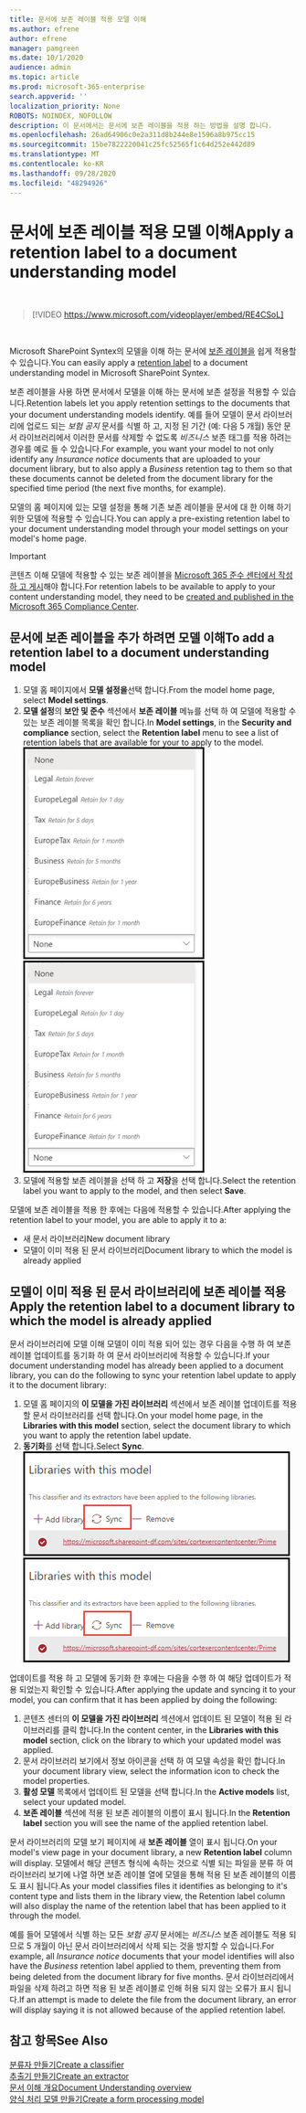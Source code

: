 ```yaml
---
title: 문서에 보존 레이블 적용 모델 이해
ms.author: efrene
author: efrene
manager: pamgreen
ms.date: 10/1/2020
audience: admin
ms.topic: article
ms.prod: microsoft-365-enterprise
search.appverid: ''
localization_priority: None
ROBOTS: NOINDEX, NOFOLLOW
description: 이 문서에서는 문서에 보존 레이블을 적용 하는 방법을 설명 합니다.
ms.openlocfilehash: 26ad64906c0e2a311d8b244e8e1596a8b975cc15
ms.sourcegitcommit: 15be7822220041c25fc52565f1c64d252e442d89
ms.translationtype: MT
ms.contentlocale: ko-KR
ms.lasthandoff: 09/28/2020
ms.locfileid: "48294926"
---
```

# <a name="apply-a-retention-label-to-a-document-understanding-model"></a><span data-ttu-id="f62f3-103">문서에 보존 레이블 적용 모델 이해</span><span class="sxs-lookup"><span data-stu-id="f62f3-103">Apply a retention label to a document understanding model</span></span>

</br>

> [!VIDEO https://www.microsoft.com/videoplayer/embed/RE4CSoL]

</br>

<span data-ttu-id="f62f3-104">Microsoft SharePoint Syntex의 모델을 이해 하는 문서에 [보존 레이블을](https://docs.microsoft.com/microsoft-365/compliance/retention) 쉽게 적용할 수 있습니다.</span><span class="sxs-lookup"><span data-stu-id="f62f3-104">You can easily apply a [retention label](https://docs.microsoft.com/microsoft-365/compliance/retention) to a document understanding model in Microsoft SharePoint Syntex.</span></span>

<span data-ttu-id="f62f3-105">보존 레이블을 사용 하면 문서에서 모델을 이해 하는 문서에 보존 설정을 적용할 수 있습니다.</span><span class="sxs-lookup"><span data-stu-id="f62f3-105">Retention labels let you apply retention settings to the documents that your document understanding models identify.</span></span>  <span data-ttu-id="f62f3-106">예를 들어 모델이 문서 라이브러리에 업로드 되는 *보험 공지* 문서를 식별 하 고, 지정 된 기간 (예: 다음 5 개월) 동안 문서 라이브러리에서 이러한 문서를 삭제할 수 없도록 *비즈니스* 보존 태그를 적용 하려는 경우를 예로 들 수 있습니다.</span><span class="sxs-lookup"><span data-stu-id="f62f3-106">For example, you want your model to not only identify any *Insurance notice* documents that are uploaded to your document library, but to also apply a *Business* retention tag to them so that these documents cannot be deleted from the document library for the specified time period (the next five months, for example).</span></span>

<span data-ttu-id="f62f3-107">모델의 홈 페이지에 있는 모델 설정을 통해 기존 보존 레이블을 문서에 대 한 이해 하기 위한 모델에 적용할 수 있습니다.</span><span class="sxs-lookup"><span data-stu-id="f62f3-107">You can apply a pre-existing retention label to your document understanding model through your model settings on your model's home page.</span></span> 

> [!Important]
> <span data-ttu-id="f62f3-108">콘텐츠 이해 모델에 적용할 수 있는 보존 레이블을 [Microsoft 365 준수 센터에서 작성 하 고 게시](https://docs.microsoft.com/microsoft-365/compliance/create-apply-retention-labels#how-to-create-and-publish-retention-labels)해야 합니다.</span><span class="sxs-lookup"><span data-stu-id="f62f3-108">For retention labels to be available to apply to your content understanding model, they need to be [created and published in the Microsoft 365 Compliance Center](https://docs.microsoft.com/microsoft-365/compliance/create-apply-retention-labels#how-to-create-and-publish-retention-labels).</span></span>

## <a name="to-add-a-retention-label-to-a-document-understanding-model"></a><span data-ttu-id="f62f3-109">문서에 보존 레이블을 추가 하려면 모델 이해</span><span class="sxs-lookup"><span data-stu-id="f62f3-109">To add a retention label to a document understanding model</span></span>

1. <span data-ttu-id="f62f3-110">모델 홈 페이지에서 **모델 설정을**선택 합니다.</span><span class="sxs-lookup"><span data-stu-id="f62f3-110">From the model home page, select **Model settings**.</span></span></br>
2. <span data-ttu-id="f62f3-111">**모델 설정**의 **보안 및 준수** 섹션에서 **보존 레이블** 메뉴를 선택 하 여 모델에 적용할 수 있는 보존 레이블 목록을 확인 합니다.</span><span class="sxs-lookup"><span data-stu-id="f62f3-111">In **Model settings**, in the **Security and compliance** section, select the **Retention label** menu to see a list of retention labels that are available for your to apply to the model.</span></span></br>
 <span data-ttu-id="f62f3-112">![보존 레이블 메뉴](../media/content-understanding/retention-labels-menu.png)</span><span class="sxs-lookup"><span data-stu-id="f62f3-112">![Retention label menu](../media/content-understanding/retention-labels-menu.png)</span></span></br> 
3. <span data-ttu-id="f62f3-113">모델에 적용할 보존 레이블을 선택 하 고 **저장**을 선택 합니다.</span><span class="sxs-lookup"><span data-stu-id="f62f3-113">Select the retention label you want to apply to the model, and then select **Save**.</span></span></br>

<span data-ttu-id="f62f3-114">모델에 보존 레이블을 적용 한 후에는 다음에 적용할 수 있습니다.</span><span class="sxs-lookup"><span data-stu-id="f62f3-114">After applying the retention label to your model, you are able to apply it to a:</span></span>
- <span data-ttu-id="f62f3-115">새 문서 라이브러리</span><span class="sxs-lookup"><span data-stu-id="f62f3-115">New document library</span></span>
- <span data-ttu-id="f62f3-116">모델이 이미 적용 된 문서 라이브러리</span><span class="sxs-lookup"><span data-stu-id="f62f3-116">Document library to which the model is already applied</span></span>
 
## <a name="apply-the-retention-label-to-a-document-library-to-which-the-model-is-already-applied"></a><span data-ttu-id="f62f3-117">모델이 이미 적용 된 문서 라이브러리에 보존 레이블 적용</span><span class="sxs-lookup"><span data-stu-id="f62f3-117">Apply the retention label to a document library to which the model is already applied</span></span>

<span data-ttu-id="f62f3-118">문서 라이브러리에 모델 이해 모델이 이미 적용 되어 있는 경우 다음을 수행 하 여 보존 레이블 업데이트를 동기화 하 여 문서 라이브러리에 적용할 수 있습니다.</span><span class="sxs-lookup"><span data-stu-id="f62f3-118">If your document understanding model has already been applied to a document library, you can do the following to sync your retention label update to apply it to the document library:</span></span></br>

1. <span data-ttu-id="f62f3-119">모델 홈 페이지의 **이 모델을 가진 라이브러리** 섹션에서 보존 레이블 업데이트를 적용할 문서 라이브러리를 선택 합니다.</span><span class="sxs-lookup"><span data-stu-id="f62f3-119">On your model home page, in the **Libraries with this model** section, select the document library to which you want to apply the retention label update.</span></span> </br> 
2. <span data-ttu-id="f62f3-120">**동기화**를 선택 합니다.</span><span class="sxs-lookup"><span data-stu-id="f62f3-120">Select **Sync**.</span></span> </br>
 <span data-ttu-id="f62f3-121">![동기화 모델](../media/content-understanding/sync-model.png)</span><span class="sxs-lookup"><span data-stu-id="f62f3-121">![Sync model](../media/content-understanding/sync-model.png)</span></span></br> 


<span data-ttu-id="f62f3-122">업데이트를 적용 하 고 모델에 동기화 한 후에는 다음을 수행 하 여 해당 업데이트가 적용 되었는지 확인할 수 있습니다.</span><span class="sxs-lookup"><span data-stu-id="f62f3-122">After applying the update and syncing it to your model, you can confirm that it has been applied by doing the following:</span></span>

1. <span data-ttu-id="f62f3-123">콘텐츠 센터의 **이 모델을 가진 라이브러리** 섹션에서 업데이트 된 모델이 적용 된 라이브러리를 클릭 합니다.</span><span class="sxs-lookup"><span data-stu-id="f62f3-123">In the content center, in the **Libraries with this model** section, click on the library to which your updated model was applied.</span></span> </br>
2. <span data-ttu-id="f62f3-124">문서 라이브러리 보기에서 정보 아이콘을 선택 하 여 모델 속성을 확인 합니다.</span><span class="sxs-lookup"><span data-stu-id="f62f3-124">In your document library view, select the information icon to check the model properties.</span></span></br>  
3. <span data-ttu-id="f62f3-125">**활성 모델** 목록에서 업데이트 된 모델을 선택 합니다.</span><span class="sxs-lookup"><span data-stu-id="f62f3-125">In the **Active models** list, select your updated model.</span></span></br>
4. <span data-ttu-id="f62f3-126">**보존 레이블** 섹션에 적용 된 보존 레이블의 이름이 표시 됩니다.</span><span class="sxs-lookup"><span data-stu-id="f62f3-126">In the **Retention label** section you will see the name of the applied retention label.</span></span></br>


<span data-ttu-id="f62f3-127">문서 라이브러리의 모델 보기 페이지에 새 **보존 레이블** 열이 표시 됩니다.</span><span class="sxs-lookup"><span data-stu-id="f62f3-127">On your model's view page in your document library, a new **Retention label** column will display.</span></span>  <span data-ttu-id="f62f3-128">모델에서 해당 콘텐츠 형식에 속하는 것으로 식별 되는 파일을 분류 하 여 라이브러리 보기에 나열 하면 보존 레이블 열에 모델을 통해 적용 된 보존 레이블의 이름도 표시 됩니다.</span><span class="sxs-lookup"><span data-stu-id="f62f3-128">As your model classifies files it identifies as belonging to it's content type and lists them in the library view, the Retention label column will also display the name of the retention label that has been applied to it through the model.</span></span>


<span data-ttu-id="f62f3-129">예를 들어 모델에서 식별 하는 모든 *보험 공지* 문서에는 *비즈니스* 보존 레이블도 적용 되므로 5 개월이 아닌 문서 라이브러리에서 삭제 되는 것을 방지할 수 있습니다.</span><span class="sxs-lookup"><span data-stu-id="f62f3-129">For example, all *Insurance notice* documents that your model identifies will also have the *Business* retention label applied to them, preventing them from being deleted from the document library for five months.</span></span> <span data-ttu-id="f62f3-130">문서 라이브러리에서 파일을 삭제 하려고 하면 적용 된 보존 레이블로 인해 허용 되지 않는 오류가 표시 됩니다.</span><span class="sxs-lookup"><span data-stu-id="f62f3-130">If an attempt is made to delete the file from the document library, an error will display saying it is not allowed because of the applied retention label.</span></span>

## <a name="see-also"></a><span data-ttu-id="f62f3-131">참고 항목</span><span class="sxs-lookup"><span data-stu-id="f62f3-131">See Also</span></span>
[<span data-ttu-id="f62f3-132">분류자 만들기</span><span class="sxs-lookup"><span data-stu-id="f62f3-132">Create a classifier</span></span>](create-a-classifier.md)</br>
[<span data-ttu-id="f62f3-133">추출기 만들기</span><span class="sxs-lookup"><span data-stu-id="f62f3-133">Create an extractor</span></span>](create-an-extractor.md)</br>
[<span data-ttu-id="f62f3-134">문서 이해 개요</span><span class="sxs-lookup"><span data-stu-id="f62f3-134">Document Understanding overview</span></span>](document-understanding-overview.md)</br>
[<span data-ttu-id="f62f3-135">양식 처리 모델 만들기</span><span class="sxs-lookup"><span data-stu-id="f62f3-135">Create a form processing model</span></span>](create-a-form-processing-model.md)  
